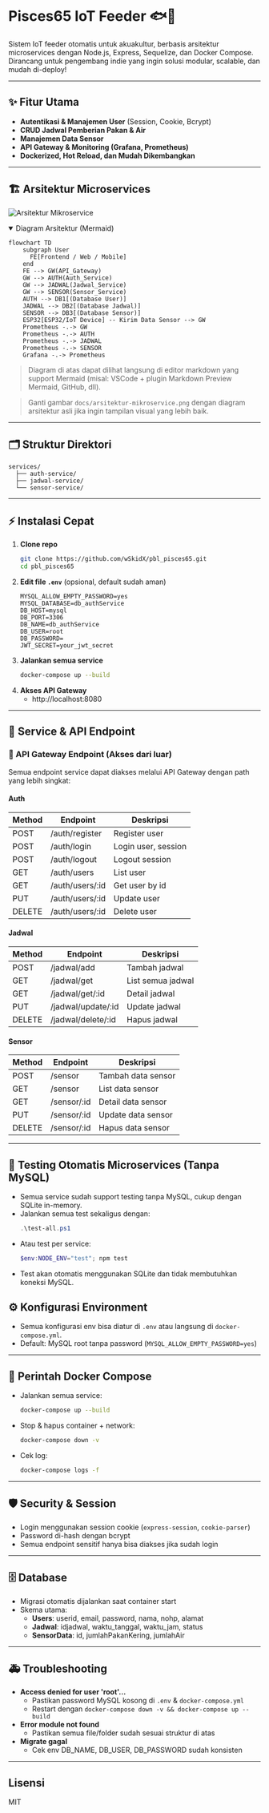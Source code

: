 # Pisces65 IoT Feeder 🐟🚀

Sistem IoT feeder otomatis untuk akuakultur, berbasis arsitektur microservices dengan Node.js, Express, Sequelize, dan Docker Compose. Dirancang untuk pengembang indie yang ingin solusi modular, scalable, dan mudah di-deploy!

---

## ✨ Fitur Utama
- **Autentikasi & Manajemen User** (Session, Cookie, Bcrypt)
- **CRUD Jadwal Pemberian Pakan & Air**
- **Manajemen Data Sensor**
- **API Gateway & Monitoring (Grafana, Prometheus)**
- **Dockerized, Hot Reload, dan Mudah Dikembangkan**

---

## 🏗️ Arsitektur Microservices

![Arsitektur Mikroservice](docs/arsitektur-mikroservice.png)

<details open>
<summary>Diagram Arsitektur (Mermaid)</summary>

```mermaid
flowchart TD
    subgraph User
      FE[Frontend / Web / Mobile]
    end
    FE --> GW(API_Gateway)
    GW --> AUTH(Auth_Service)
    GW --> JADWAL(Jadwal_Service)
    GW --> SENSOR(Sensor_Service)
    AUTH --> DB1[(Database User)]
    JADWAL --> DB2[(Database Jadwal)]
    SENSOR --> DB3[(Database Sensor)]
    ESP32[ESP32/IoT Device] -- Kirim Data Sensor --> GW
    Prometheus -.-> GW
    Prometheus -.-> AUTH
    Prometheus -.-> JADWAL
    Prometheus -.-> SENSOR
    Grafana -.-> Prometheus
```

</details>

> Diagram di atas dapat dilihat langsung di editor markdown yang support Mermaid (misal: VSCode + plugin Markdown Preview Mermaid, GitHub, dll).

> Ganti gambar `docs/arsitektur-mikroservice.png` dengan diagram arsitektur asli jika ingin tampilan visual yang lebih baik.


---

## 🗂️ Struktur Direktori
```
services/
  ├── auth-service/
  ├── jadwal-service/
  └── sensor-service/
```

---

## ⚡ Instalasi Cepat

1. **Clone repo**
   ```bash
   git clone https://github.com/wSkidX/pbl_pisces65.git
   cd pbl_pisces65
   ```
2. **Edit file `.env`** (opsional, default sudah aman)
   ```env
   MYSQL_ALLOW_EMPTY_PASSWORD=yes
   MYSQL_DATABASE=db_authService
   DB_HOST=mysql
   DB_PORT=3306
   DB_NAME=db_authService
   DB_USER=root
   DB_PASSWORD=
   JWT_SECRET=your_jwt_secret
   ```
3. **Jalankan semua service**
   ```bash
   docker-compose up --build
   ```
4. **Akses API Gateway**
   - http://localhost:8080

---

## 🧩 Service & API Endpoint

### 📡 API Gateway Endpoint (Akses dari luar)
Semua endpoint service dapat diakses melalui API Gateway dengan path yang lebih singkat:

#### Auth
| Method | Endpoint         | Deskripsi           |
|--------|------------------|---------------------|
| POST   | /auth/register   | Register user       |
| POST   | /auth/login      | Login user, session |
| POST   | /auth/logout     | Logout session      |
| GET    | /auth/users      | List user           |
| GET    | /auth/users/:id  | Get user by id      |
| PUT    | /auth/users/:id  | Update user         |
| DELETE | /auth/users/:id  | Delete user         |

#### Jadwal
| Method | Endpoint               | Deskripsi           |
|--------|------------------------|---------------------|
| POST   | /jadwal/add            | Tambah jadwal       |
| GET    | /jadwal/get            | List semua jadwal   |
| GET    | /jadwal/get/:id        | Detail jadwal       |
| PUT    | /jadwal/update/:id     | Update jadwal       |
| DELETE | /jadwal/delete/:id     | Hapus jadwal        |

#### Sensor
| Method | Endpoint         | Deskripsi             |
|--------|------------------|-----------------------|
| POST   | /sensor          | Tambah data sensor    |
| GET    | /sensor          | List data sensor      |
| GET    | /sensor/:id      | Detail data sensor    |
| PUT    | /sensor/:id      | Update data sensor    |
| DELETE | /sensor/:id      | Hapus data sensor     |


---

## 🚦 Testing Otomatis Microservices (Tanpa MySQL)

- Semua service sudah support testing tanpa MySQL, cukup dengan SQLite in-memory.
- Jalankan semua test sekaligus dengan:
  ```powershell
  .\test-all.ps1
  ```
- Atau test per service:
  ```powershell
  $env:NODE_ENV="test"; npm test
  ```
- Test akan otomatis menggunakan SQLite dan tidak membutuhkan koneksi MySQL.

## ⚙️ Konfigurasi Environment
- Semua konfigurasi env bisa diatur di `.env` atau langsung di `docker-compose.yml`.
- Default: MySQL root tanpa password (`MYSQL_ALLOW_EMPTY_PASSWORD=yes`)

---

## 🐳 Perintah Docker Compose
- Jalankan semua service:
  ```bash
  docker-compose up --build
  ```
- Stop & hapus container + network:
  ```bash
  docker-compose down -v
  ```
- Cek log:
  ```bash
  docker-compose logs -f
  ```

---

## 🛡️ Security & Session
- Login menggunakan session cookie (`express-session`, `cookie-parser`)
- Password di-hash dengan bcrypt
- Semua endpoint sensitif hanya bisa diakses jika sudah login

---

## 🗄️ Database
- Migrasi otomatis dijalankan saat container start
- Skema utama:
  - **Users**: userid, email, password, nama, nohp, alamat
  - **Jadwal**: idjadwal, waktu_tanggal, waktu_jam, status
  - **SensorData**: id, jumlahPakanKering, jumlahAir

---

## 🚑 Troubleshooting
- **Access denied for user 'root'...**
  - Pastikan password MySQL kosong di `.env` & `docker-compose.yml`
  - Restart dengan `docker-compose down -v && docker-compose up --build`
- **Error module not found**
  - Pastikan semua file/folder sudah sesuai struktur di atas
- **Migrate gagal**
  - Cek env DB_NAME, DB_USER, DB_PASSWORD sudah konsisten

---

## Lisensi
MIT
